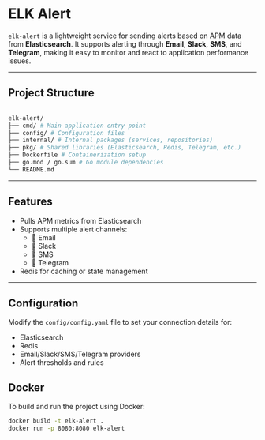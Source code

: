 # ELK Alert

`elk-alert` is a lightweight service for sending alerts based on APM data from **Elasticsearch**. It supports alerting through **Email**, **Slack**, **SMS**, and **Telegram**, making it easy to monitor and react to application performance issues.

---

## Project Structure

```bash

elk-alert/
├── cmd/ # Main application entry point
├── config/ # Configuration files 
├── internal/ # Internal packages (services, repositories)
├── pkg/ # Shared libraries (Elasticsearch, Redis, Telegram, etc.)
├── Dockerfile # Containerization setup
├── go.mod / go.sum # Go module dependencies
└── README.md

```


---

## Features

- Pulls APM metrics from Elasticsearch
- Supports multiple alert channels:
  - 📧 Email
  - 💬 Slack
  - 📱 SMS
  - 📲 Telegram
- Redis for caching or state management

---

## Configuration

Modify the `config/config.yaml` file to set your connection details for:

- Elasticsearch
- Redis
- Email/Slack/SMS/Telegram providers
- Alert thresholds and rules


## Docker

To build and run the project using Docker:
```bash
docker build -t elk-alert .
docker run -p 8080:8080 elk-alert
```